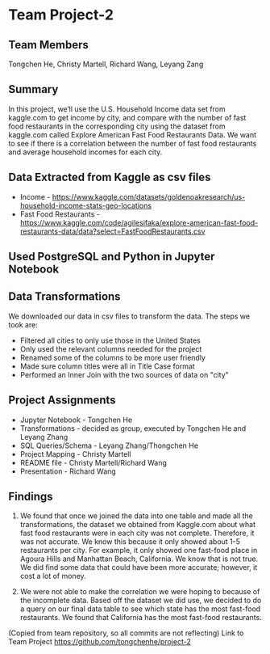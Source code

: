 # Team Project-2

## Team Members
Tongchen He, Christy Martell, Richard Wang, Leyang Zang

## Summary
In this project, we’ll use the U.S. Household Income data set from kaggle.com to get income by city, and compare with the number of fast food restaurants in the corresponding city using the dataset from kaggle.com called Explore American Fast Food Restaurants Data. We want to see if there is a correlation between the number of fast food restaurants and average household incomes for each city.

## Data Extracted from Kaggle as csv files
- Income - https://www.kaggle.com/datasets/goldenoakresearch/us-household-income-stats-geo-locations 
- Fast Food Restaurants - https://www.kaggle.com/code/agilesifaka/explore-american-fast-food-restaurants-data/data?select=FastFoodRestaurants.csv

## Used PostgreSQL and Python in Jupyter Notebook

## Data Transformations
We downloaded our data in csv files to transform the data. The steps we took are:
- Filtered all cities to only use those in the United States
- Only used the relevant columns needed for the project
- Renamed some of the columns to be more user friendly
- Made sure column titles were all in Title Case format
- Performed an Inner Join with the two sources of data on "city"

## Project Assignments
- Jupyter Notebook - Tongchen He
- Transformations - decided as group, executed by Tongchen He and Leyang Zhang
- SQL Queries/Schema - Leyang Zhang/Thongchen He
- Project Mapping - Christy Martell
- README file - Christy Martell/Richard Wang
- Presentation - Richard Wang

## Findings
1. We found that once we joined the data into one table and made all the transformations, the dataset we obtained from Kaggle.com about what fast food restaurants were in each city was not complete. Therefore, it was not accurate. We know this because it only showed about 1-5 restaurants per city. For example, it only showed one fast-food place in Agoura Hills and Manhattan Beach, California. We know that is not true. We did find some data that could have been more accurate; however, it cost a lot of money.

2. We were not able to make the correlation we were hoping to because of the incomplete data. Based off the dataset we did use, we decided to do a query on our final data table to see which state has the most fast-food restaurants. We found that California has the most fast-food restaurants. 

(Copied from team repository, so all commits are not reflecting) Link to Team Project https://github.com/tongchenhe/project-2 
